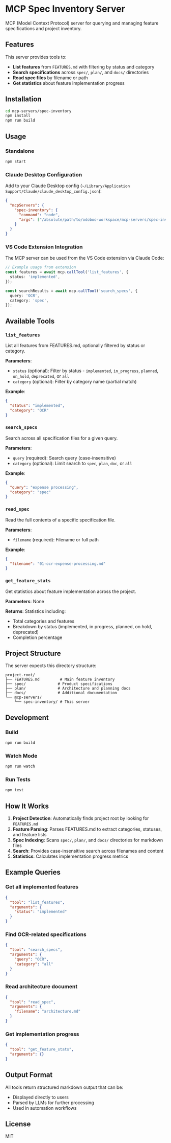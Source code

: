 # MCP Spec Inventory Server

MCP (Model Context Protocol) server for querying and managing feature specifications and project inventory.

## Features

This server provides tools to:

- **List features** from `FEATURES.md` with filtering by status and category
- **Search specifications** across `spec/`, `plan/`, and `docs/` directories
- **Read spec files** by filename or path
- **Get statistics** about feature implementation progress

## Installation

```bash
cd mcp-servers/spec-inventory
npm install
npm run build
```

## Usage

### Standalone

```bash
npm start
```

### Claude Desktop Configuration

Add to your Claude Desktop config (`~/Library/Application Support/Claude/claude_desktop_config.json`):

```json
{
  "mcpServers": {
    "spec-inventory": {
      "command": "node",
      "args": ["/absolute/path/to/odoboo-workspace/mcp-servers/spec-inventory/dist/index.js"]
    }
  }
}
```

### VS Code Extension Integration

The MCP server can be used from the VS Code extension via Claude Code:

```typescript
// Example usage from extension
const features = await mcp.callTool('list_features', {
  status: 'implemented',
});

const searchResults = await mcp.callTool('search_specs', {
  query: 'OCR',
  category: 'spec',
});
```

## Available Tools

### `list_features`

List all features from FEATURES.md, optionally filtered by status or category.

**Parameters**:

- `status` (optional): Filter by status - `implemented`, `in_progress`, `planned`, `on_hold`, `deprecated`, or `all`
- `category` (optional): Filter by category name (partial match)

**Example**:

```json
{
  "status": "implemented",
  "category": "OCR"
}
```

### `search_specs`

Search across all specification files for a given query.

**Parameters**:

- `query` (required): Search query (case-insensitive)
- `category` (optional): Limit search to `spec`, `plan`, `doc`, or `all`

**Example**:

```json
{
  "query": "expense processing",
  "category": "spec"
}
```

### `read_spec`

Read the full contents of a specific specification file.

**Parameters**:

- `filename` (required): Filename or full path

**Example**:

```json
{
  "filename": "01-ocr-expense-processing.md"
}
```

### `get_feature_stats`

Get statistics about feature implementation across the project.

**Parameters**: None

**Returns**: Statistics including:

- Total categories and features
- Breakdown by status (implemented, in progress, planned, on hold, deprecated)
- Completion percentage

## Project Structure

The server expects this directory structure:

```
project-root/
├── FEATURES.md         # Main feature inventory
├── spec/              # Product specifications
├── plan/              # Architecture and planning docs
├── docs/              # Additional documentation
└── mcp-servers/
    └── spec-inventory/ # This server
```

## Development

### Build

```bash
npm run build
```

### Watch Mode

```bash
npm run watch
```

### Run Tests

```bash
npm test
```

## How It Works

1. **Project Detection**: Automatically finds project root by looking for `FEATURES.md`
2. **Feature Parsing**: Parses FEATURES.md to extract categories, statuses, and feature lists
3. **Spec Indexing**: Scans `spec/`, `plan/`, and `docs/` directories for markdown files
4. **Search**: Provides case-insensitive search across filenames and content
5. **Statistics**: Calculates implementation progress metrics

## Example Queries

### Get all implemented features

```json
{
  "tool": "list_features",
  "arguments": {
    "status": "implemented"
  }
}
```

### Find OCR-related specifications

```json
{
  "tool": "search_specs",
  "arguments": {
    "query": "OCR",
    "category": "all"
  }
}
```

### Read architecture document

```json
{
  "tool": "read_spec",
  "arguments": {
    "filename": "architecture.md"
  }
}
```

### Get implementation progress

```json
{
  "tool": "get_feature_stats",
  "arguments": {}
}
```

## Output Format

All tools return structured markdown output that can be:

- Displayed directly to users
- Parsed by LLMs for further processing
- Used in automation workflows

## License

MIT
